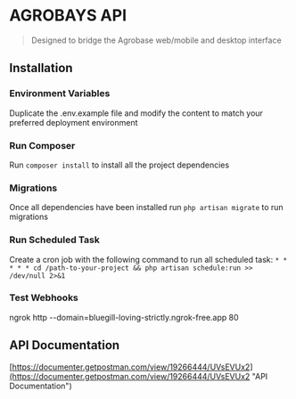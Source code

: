 # AGROBAYS API

> Designed to bridge the Agrobase web/mobile and desktop interface

## Installation

### Environment Variables

Duplicate the .env.example file and modify the content to match your preferred deployment environment

### Run Composer

Run `composer install` to install all the project dependencies

### Migrations

Once all dependencies have been installed run `php artisan migrate` to run migrations

### Run Scheduled Task

Create a cron job with the following command to run all scheduled task: `* * * * * cd /path-to-your-project && php artisan schedule:run >> /dev/null 2>&1`

### Test Webhooks

ngrok http --domain=bluegill-loving-strictly.ngrok-free.app 80

## API Documentation

[https://documenter.getpostman.com/view/19266444/UVsEVUx2](https://documenter.getpostman.com/view/19266444/UVsEVUx2 "API Documentation")
